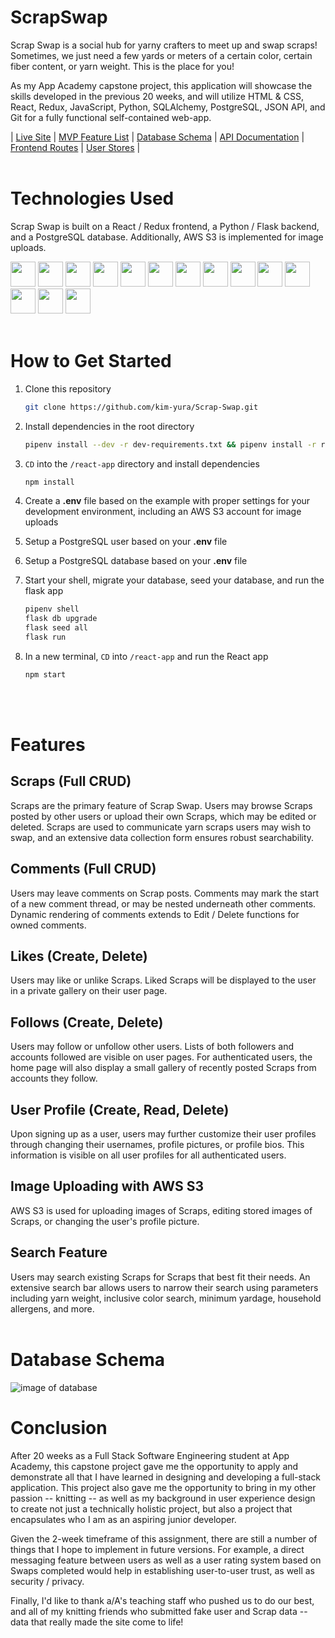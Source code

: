 # ScrapSwap

Scrap Swap is a social hub for yarny crafters to meet up and swap scraps! Sometimes, we just need a few yards or meters of a certain color, certain fiber content, or yarn weight. This is the place for you!

As my App Academy capstone project, this application will showcase the skills developed in the previous 20 weeks, and will utilize HTML & CSS, React, Redux, JavaScript, Python, SQLAlchemy, PostgreSQL, JSON API, and Git for a fully functional self-contained web-app.

| [Live Site](https://scrapswap.herokuapp.com/)
| [MVP Feature List](https://github.com/kim-yura/Scrap-Swap/wiki/MVP-List)
| [Database Schema](https://github.com/kim-yura/Scrap-Swap/wiki/Database-Schema)
| [API Documentation](https://github.com/kim-yura/Scrap-Swap/wiki/API-Documentation)
| [Frontend Routes](https://github.com/kim-yura/Scrap-Swap/wiki/Frontend-Routes)
| [User Stores](https://github.com/kim-yura/Scrap-Swap/wiki/User-Stories)
|
<br/><br/>

# Technologies Used

Scrap Swap is built on a React / Redux frontend, a Python / Flask backend, and a PostgreSQL database. Additionally, AWS S3 is implemented for image uploads.

<img src="https://cdn.jsdelivr.net/gh/devicons/devicon/icons/react/react-original.svg" height=40/>  <img src="https://cdn.jsdelivr.net/gh/devicons/devicon/icons/redux/redux-original.svg" height=40/>  <img src="https://cdn.jsdelivr.net/gh/devicons/devicon/icons/python/python-original.svg" height=40/>  <img src="https://cdn.jsdelivr.net/gh/devicons/devicon/icons/flask/flask-original.svg" height=40/>  <img src="https://cdn.jsdelivr.net/gh/devicons/devicon/icons/postgresql/postgresql-original-wordmark.svg" height=40 />  <img src="https://cdn.jsdelivr.net/gh/devicons/devicon/icons/sqlalchemy/sqlalchemy-original.svg" height=40/>  <img  src="https://cdn.jsdelivr.net/gh/devicons/devicon/icons/html5/html5-original.svg"  height=40/>  <img  src="https://cdn.jsdelivr.net/gh/devicons/devicon/icons/css3/css3-original.svg"  height=40/>  <img  src="https://cdn.jsdelivr.net/gh/devicons/devicon/icons/javascript/javascript-original.svg"  height=40/>  <img src="https://cdn.jsdelivr.net/gh/devicons/devicon/icons/nodejs/nodejs-plain-wordmark.svg" height=40/>  <img  src="https://cdn.jsdelivr.net/gh/devicons/devicon/icons/git/git-original.svg"  height=40/>  <img src="https://cdn.jsdelivr.net/gh/devicons/devicon/icons/docker/docker-original.svg" height=40/>  <img  src="https://cdn.jsdelivr.net/gh/devicons/devicon/icons/vscode/vscode-original.svg"  height=40/>  <img src="https://cdn.jsdelivr.net/gh/devicons/devicon/icons/amazonwebservices/amazonwebservices-original-wordmark.svg" height=40 />
<br/><br/>

# How to Get Started

1. Clone this repository
   ```bash
   git clone https://github.com/kim-yura/Scrap-Swap.git
   ```

2. Install dependencies in the root directory

   ```bash
   pipenv install --dev -r dev-requirements.txt && pipenv install -r requirements.txt
   ```

3. `CD` into the `/react-app` directory and install dependencies

   ```bash
   npm install
   ```

4. Create a **.env** file based on the example with proper settings for your
   development environment, including an AWS S3 account for image uploads

5. Setup a PostgreSQL user based on your **.env** file

6. Setup a PostgreSQL database based on your **.env** file

7. Start your shell, migrate your database, seed your database, and run the flask app

   ```bash
   pipenv shell
   flask db upgrade
   flask seed all
   flask run
   ```

8. In a new terminal, `CD` into `/react-app` and run the React app

   ```bash
   npm start
   ```
<br></br>

# Features

## Scraps (Full CRUD)
Scraps are the primary feature of Scrap Swap. Users may browse Scraps posted by other users or upload their own Scraps, which may be edited or deleted. Scraps are used to communicate yarn scraps users may wish to swap, and an extensive data collection form ensures robust searchability.

## Comments (Full CRUD)
Users may leave comments on Scrap posts. Comments may mark the start of a new comment thread, or may be nested underneath other comments. Dynamic rendering of comments extends to Edit / Delete functions for owned comments.

## Likes (Create, Delete)
Users may like or unlike Scraps. Liked Scraps will be displayed to the user in a private gallery on their user page.

## Follows (Create, Delete)
Users may follow or unfollow other users. Lists of both followers and accounts followed are visible on user pages. For authenticated users, the home page will also display a small gallery of recently posted Scraps from accounts they follow.

## User Profile (Create, Read, Delete)
Upon signing up as a user, users may further customize their user profiles through changing their usernames, profile pictures, or profile bios. This information is visible on all user profiles for all authenticated users.

## Image Uploading with AWS S3
AWS S3 is used for uploading images of Scraps, editing stored images of Scraps, or changing the user's profile picture.

## Search Feature
Users may search existing Scraps for Scraps that best fit their needs. An extensive search bar allows users to narrow their search using parameters including yarn weight, inclusive color search, minimum yardage, household allergens, and more.
<br></br>

# Database Schema
![image of database](https://user-images.githubusercontent.com/89601983/155236765-7fc14493-2eab-4d3b-b973-438700e7a62a.png)

# Conclusion
After 20 weeks as a Full Stack Software Engineering student at App Academy, this capstone project gave me the opportunity to apply and demonstrate all that I have learned in designing and developing a full-stack application. This project also gave me the opportunity to bring in my other passion -- knitting -- as well as my background in user experience design to create not just a technically holistic project, but also a project that encapsulates who I am as an aspiring junior developer.

Given the 2-week timeframe of this assignment, there are still a number of things that I hope to implement in future versions. For example, a direct messaging feature between users as well as a user rating system based on Swaps completed would help in establishing user-to-user trust, as well as security / privacy.

Finally, I'd like to thank a/A's teaching staff who pushed us to do our best, and all of my knitting friends who submitted fake user and Scrap data -- data that really made the site come to life!
